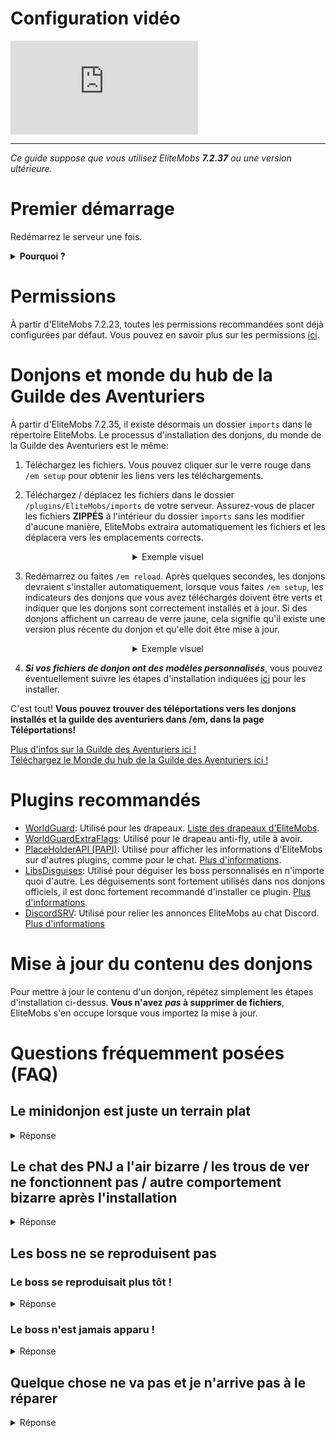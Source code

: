 # Configuration vidéo

<div class="outer-container">
<div class="iframe-container">
  <iframe class="video-iframe" src="https://www.youtube.com/embed/boRg2X4qhw4?si=2aRLV_j9UzNz_VO0" title="Lecteur vidéo YouTube" frameborder="0" allow="accelerometer; autoplay; clipboard-write; encrypted-media; gyroscope; picture-in-picture; web-share" allowfullscreen></iframe>
</div>
</div>

***

*Ce guide suppose que vous utilisez EliteMobs ***7.2.37*** ou une version ultérieure.*

# Premier démarrage

Redémarrez le serveur une fois.

<details>

<summary><b>Pourquoi ?</b></summary>

EliteMobs augmente la santé maximale de votre fichier de configuration spigot.yml lors du premier démarrage du serveur.
C'est pour que les mobs d'élite puissent avoir plus de 2000 points de santé. Cela ne modifie pas la santé des autres
mobs - cela ne modifie donc pas les mobs vanilla ou les mobs de plugin.

Cette modification nécessite un redémarrage du serveur pour fonctionner réellement.

</details>

# Permissions

À partir d'EliteMobs 7.2.23, toutes les permissions recommandées sont déjà configurées par défaut. Vous pouvez en savoir
plus sur les permissions [ici]($language$/elitemobs/permissions_and_commands.md).

# Donjons et monde du hub de la Guilde des Aventuriers

À partir d'EliteMobs 7.2.35, il existe désormais un dossier `imports` dans le répertoire EliteMobs. Le processus
d'installation des donjons, du monde de la Guilde des Aventuriers est le même:

1) Téléchargez les fichiers. Vous pouvez cliquer sur le verre rouge dans `/em setup` pour obtenir les liens vers les
   téléchargements.

2) Téléchargez / déplacez les fichiers dans le dossier `/plugins/EliteMobs/imports` de votre serveur. Assurez-vous de
   placer les fichiers **ZIPPÉS** à l'intérieur du dossier `imports` sans les modifier d'aucune manière, EliteMobs
   extraira automatiquement les fichiers et les déplacera vers les emplacements corrects.

<div align="center">

<details>

<summary>Exemple visuel</summary>

<video autoplay loop muted controls>
  <source src="../../../img/wiki/setup_import.webm" type="video/webm">
  Votre navigateur ne prend pas en charge la balise vidéo.
</video>

</details>

</div>

3) Redémarrez ou faites `/em reload`. Après quelques secondes, les donjons devraient s'installer automatiquement,
   lorsque vous faites `/em setup`, les indicateurs des donjons que vous avez téléchargés doivent être verts et indiquer
   que les donjons sont correctement installés et à jour. Si des donjons affichent un carreau de verre jaune, cela
   signifie qu'il existe une version plus récente du donjon et qu'elle doit être mise à jour.

<div align="center">

<details>

<summary>Exemple visuel</summary>


<video autoplay loop muted controls>
  <source src="../../../img/wiki/setup_install.webm" type="video/webm">
  Votre navigateur ne prend pas en charge la balise vidéo.
</video>

</details>

</div>

4) ***Si vos fichiers de donjon ont des modèles personnalisés***, vous pouvez éventuellement suivre les étapes d'installation indiquées [ici]($language$/elitemobs/custom_models.md&section=importing-custom-models-from-dungeons) pour les installer.

C'est tout! **Vous pouvez trouver des téléportations vers les donjons installés et la guilde des aventuriers dans /em,
dans la page Téléportations!**

[Plus d'infos sur la Guilde des Aventuriers ici !]($language$/elitemobs/adventurers_guild_world.md)
<br>[Téléchargez le Monde du hub de la Guilde des Aventuriers ici !](https://magmaguy.itch.io/elitemobs-the-adventurers-guild)

# Plugins recommandés

- [WorldGuard](https://dev.bukkit.org/projects/worldguard): Utilisé pour les
  drapeaux. [Liste des drapeaux d'EliteMobs]($language$/elitemobs/worldguard_flags.md).
- [WorldGuardExtraFlags](https://www.spigotmc.org/resources/worldguard-extra-flags.4823/): Utilisé pour le drapeau
  anti-fly, utile à avoir.
- [PlaceHolderAPI (PAPI)](https://www.spigotmc.org/resources/placeholderapi.6245/): Utilisé pour afficher les
  informations d'EliteMobs sur d'autres plugins, comme pour le
  chat. [Plus d'informations]($language$/elitemobs/placeholders.md).
- [LibsDisguises](https://www.spigotmc.org/resources/libs-disguises-free.81/): Utilisé pour déguiser les boss
  personnalisés en n'importe quoi d'autre. Les déguisements sont fortement utilisés dans nos donjons officiels, il est
  donc fortement recommandé d'installer ce plugin. [Plus d'informations]($language$/elitemobs/libsdisguises.md).
- [DiscordSRV]($language$/elitemobs/discordsrv.md): Utilisé pour relier les annonces EliteMobs au chat
  Discord. [Plus d'informations]($language$/elitemobs/discordsrv.md)

# Mise à jour du contenu des donjons

Pour mettre à jour le contenu d'un donjon, répétez simplement les étapes d'installation ci-dessus. **Vous
n'avez ***pas*** à supprimer de fichiers**, EliteMobs s'en occupe lorsque vous importez la mise à jour.

# Questions fréquemment posées (FAQ)

## Le minidonjon est juste un terrain plat

<details><summary>Réponse</summary>

95 % du temps, cela signifie que vous n'avez pas suivi les instructions d'installation. Si vous avez décompressé des
fichiers ou chargé des mondes à l'aide d'autres plugins, réinstallez le contenu en suivant les étapes énumérées
ci-dessus. Vous n'avez pas besoin d'autres plugins pour charger correctement les mondes.

</details>

## Le chat des PNJ a l'air bizarre / les trous de ver ne fonctionnent pas / autre comportement bizarre après l'installation

<details>

<summary>Réponse</summary>

Exécutez la commande `/em reload` après avoir configuré un donjon pour vous assurer que toutes les valeurs sont entièrement initialisées. Un redémarrage est encore mieux, mais ne devrait pas être nécessaire.

</details>

## Les boss ne se reproduisent pas

### Le boss se reproduisait plus tôt !

<details>

<summary>Réponse</summary>

Les boss régionaux ont un temps de réapparition. Vous pouvez vérifier quand le boss doit réapparaître en allant dans son
fichier de configuration et en copiant les chiffres après le `:` dans la section des emplacements d'apparition.

Exemple :

```yml
spawnLocations:
- em_primis,1100.5,22.5,526.5,0.0,0.0:1643259941451
```

Dans ce cas, les chiffres que vous recherchez sont `1643259941451`. Vous pouvez
utiliser [ce](https://www.unixtimestamp.com/index.php) site Web pour convertir cela en une date spécifique. Vous pouvez
supprimer les chiffres pour forcer le boss à réapparaître, assurez-vous de faire `/em reload` après les avoir supprimés.

</details>

### Le boss n'est jamais apparu !

<details>

<summary>Réponse</summary>

Vérifiez les points suivants :

- Est-ce que vous ou quelqu'un d'autre avez tué le boss, ou s'est-il échappé via la fonction de délai d'attente ? Le
  boss est peut-être en train de réapparaître. Vérifiez les temps de recharge, des informations à ce sujet se trouvent
  dans la section ci-dessus.
- Voyez s'il y a des erreurs sur la console, en particulier après avoir installé le donjon ou après un `/em reload`. Les erreurs devraient vous indiquer ce qui ne va pas.
- Vérifiez si votre région est protégée par un autre plugin qui empêcherait l'apparition de mobs
- Vérifiez la difficulté de votre monde, les mobs ne peuvent pas apparaître en difficulté pacifique
- Vérifiez les drapeaux WorldGuard, voyez si l'apparition de mobs est définie sur autoriser
- Vérifiez si vous avez installé le contenu du donjon au-dessus de la zone d'apparition, qui est protégée par défaut
- Très, très rarement, le problème peut être lié au jour que votre serveur pense qu'il est. Assurez-vous que la date de
  la machine de votre serveur est correcte, sinon le mécanisme de réapparition pourrait causer des problèmes.

</details>

## Quelque chose ne va pas et je n'arrive pas à le réparer

<details>

<summary>Réponse</summary>

Cela se produit généralement après avoir essayé et échoué à modifier correctement des fichiers d'une manière que
EliteMobs ne pouvait pas auto-réparer. Si vous êtes bloqué et que vous n'arrivez pas à comprendre comment le réparer à
partir des messages de la console au démarrage / installation du donjon, la meilleure chose à faire est une installation
propre d'EliteMobs.

Sauvegardez votre dossier `~/plugins/EliteMobs/data` pour conserver les données des joueurs, puis supprimez le
dossier `~/plugins/EliteMobs/`. Démarrez votre serveur, éteignez-le, restaurez le contenu de votre dossier de données
sauvegardé **pendant que le serveur est hors ligne**, puis redémarrez-le. Vous pouvez maintenant reprendre
l'installation du contenu d'EliteMobs.

</details>
